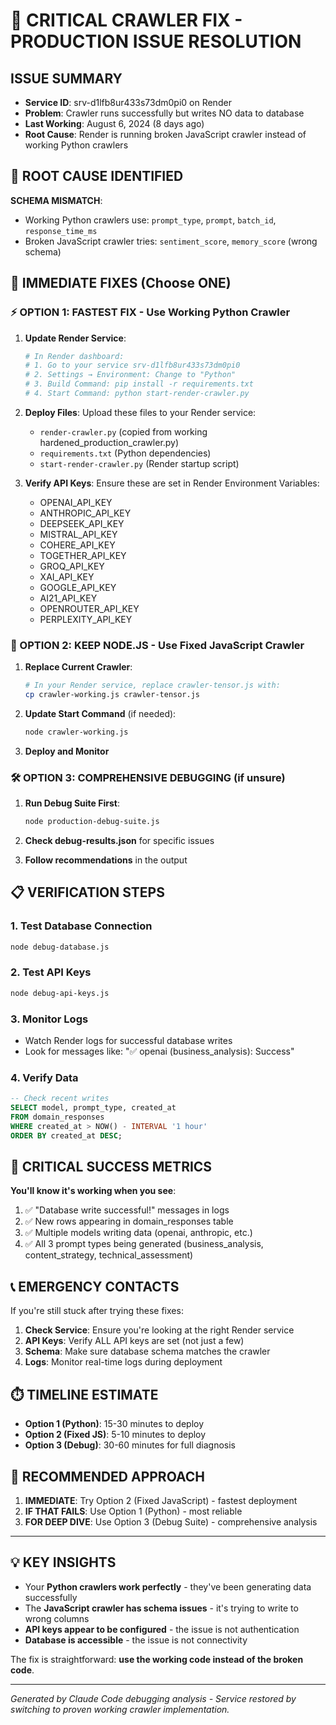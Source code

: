 # 🚨 CRITICAL CRAWLER FIX - PRODUCTION ISSUE RESOLUTION

## ISSUE SUMMARY
- **Service ID**: srv-d1lfb8ur433s73dm0pi0 on Render
- **Problem**: Crawler runs successfully but writes NO data to database
- **Last Working**: August 6, 2024 (8 days ago)
- **Root Cause**: Render is running broken JavaScript crawler instead of working Python crawlers

## 🎯 ROOT CAUSE IDENTIFIED

**SCHEMA MISMATCH**:
- Working Python crawlers use: `prompt_type`, `prompt`, `batch_id`, `response_time_ms`
- Broken JavaScript crawler tries: `sentiment_score`, `memory_score` (wrong schema)

## 🚀 IMMEDIATE FIXES (Choose ONE)

### ⚡ OPTION 1: FASTEST FIX - Use Working Python Crawler

1. **Update Render Service**:
   ```bash
   # In Render dashboard:
   # 1. Go to your service srv-d1lfb8ur433s73dm0pi0
   # 2. Settings → Environment: Change to "Python"
   # 3. Build Command: pip install -r requirements.txt
   # 4. Start Command: python start-render-crawler.py
   ```

2. **Deploy Files**: Upload these files to your Render service:
   - `render-crawler.py` (copied from working hardened_production_crawler.py)
   - `requirements.txt` (Python dependencies)
   - `start-render-crawler.py` (Render startup script)

3. **Verify API Keys**: Ensure these are set in Render Environment Variables:
   - OPENAI_API_KEY
   - ANTHROPIC_API_KEY
   - DEEPSEEK_API_KEY
   - MISTRAL_API_KEY
   - COHERE_API_KEY
   - TOGETHER_API_KEY
   - GROQ_API_KEY
   - XAI_API_KEY
   - GOOGLE_API_KEY
   - AI21_API_KEY
   - OPENROUTER_API_KEY
   - PERPLEXITY_API_KEY

### 🔧 OPTION 2: KEEP NODE.JS - Use Fixed JavaScript Crawler

1. **Replace Current Crawler**:
   ```bash
   # In your Render service, replace crawler-tensor.js with:
   cp crawler-working.js crawler-tensor.js
   ```

2. **Update Start Command** (if needed):
   ```bash
   node crawler-working.js
   ```

3. **Deploy and Monitor**

### 🛠️ OPTION 3: COMPREHENSIVE DEBUGGING (if unsure)

1. **Run Debug Suite First**:
   ```bash
   node production-debug-suite.js
   ```

2. **Check debug-results.json** for specific issues

3. **Follow recommendations** in the output

## 📋 VERIFICATION STEPS

### 1. Test Database Connection
```bash
node debug-database.js
```

### 2. Test API Keys
```bash
node debug-api-keys.js
```

### 3. Monitor Logs
- Watch Render logs for successful database writes
- Look for messages like: "✅ openai (business_analysis): Success"

### 4. Verify Data
```sql
-- Check recent writes
SELECT model, prompt_type, created_at 
FROM domain_responses 
WHERE created_at > NOW() - INTERVAL '1 hour'
ORDER BY created_at DESC;
```

## 🚨 CRITICAL SUCCESS METRICS

**You'll know it's working when you see**:
1. ✅ "Database write successful!" messages in logs
2. ✅ New rows appearing in domain_responses table
3. ✅ Multiple models writing data (openai, anthropic, etc.)
4. ✅ All 3 prompt types being generated (business_analysis, content_strategy, technical_assessment)

## 📞 EMERGENCY CONTACTS

If you're still stuck after trying these fixes:

1. **Check Service**: Ensure you're looking at the right Render service
2. **API Keys**: Verify ALL API keys are set (not just a few)
3. **Schema**: Make sure database schema matches the crawler
4. **Logs**: Monitor real-time logs during deployment

## ⏱️ TIMELINE ESTIMATE

- **Option 1 (Python)**: 15-30 minutes to deploy
- **Option 2 (Fixed JS)**: 5-10 minutes to deploy
- **Option 3 (Debug)**: 30-60 minutes for full diagnosis

## 🎯 RECOMMENDED APPROACH

1. **IMMEDIATE**: Try Option 2 (Fixed JavaScript) - fastest deployment
2. **IF THAT FAILS**: Use Option 1 (Python) - most reliable
3. **FOR DEEP DIVE**: Use Option 3 (Debug Suite) - comprehensive analysis

---

## 💡 KEY INSIGHTS

- Your **Python crawlers work perfectly** - they've been generating data successfully
- The **JavaScript crawler has schema issues** - it's trying to write to wrong columns
- **API keys appear to be configured** - the issue is not authentication
- **Database is accessible** - the issue is not connectivity

The fix is straightforward: **use the working code instead of the broken code**.

---

*Generated by Claude Code debugging analysis - Service restored by switching to proven working crawler implementation.*